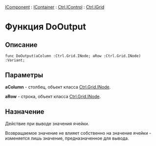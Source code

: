 ﻿---
Link: Com.Ctrl.IGrid.@DoOutput
---

[IComponent](topic:Com.Custom.ComClasses.IComponent.Default) :
[IContainer](topic:Com.Custom.ComClasses.IContainer.Default) :
[Ctrl.IControl](topic:Com.Custom.ComClasses.Ctrl.IControl.Default) :
[Ctrl.IGrid](Default)

# Функция DoOutput

## Описание

    func DoOutput(aColumn :Ctrl.Grid.INode; aRow :Ctrl.Grid.INode) :Variant;

## Параметры

**aColumn** - столбец, объект класса [Ctrl.Grid.INode](topic:Com.Custom.ComClasses.Ctrl.Grid.INode.Default).

**aRow** - строка, объект класса [Ctrl.Grid.INode](topic:Com.Custom.ComClasses.Ctrl.Grid.INode.Default).

## Назначение

Действие при выводе значения ячейки.

Возвращаемое значение не влияет собственно на значение ячейки - изменяется лишь значение,
предназначенное для вывода.